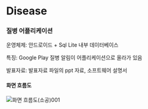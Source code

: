 # Disease
### 질병 어플리케이션
운영체제: 안드로이드 + Sql Lite 내부 데이터베이스

특징: Google Play 질병 알림이 어플리케이션으로 올라가 있음

발표자료: 발표자료 파일의 ppt 자료, 소프트웨어 설명서

#### 화면 흐름도
![화면 흐름도(소공)001](https://user-images.githubusercontent.com/52955203/71843207-b1c0f880-3106-11ea-8f6b-92425adc0544.jpg)
